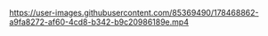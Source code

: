 https://user-images.githubusercontent.com/85369490/178468862-a9fa8272-af60-4cd8-b342-b9c20986189e.mp4
